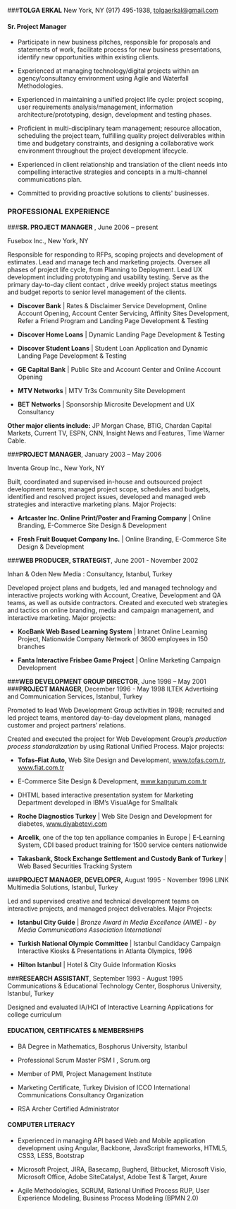 ###**TOLGA ERKAL**
New York, NY
(917) 495-1938, [tolgaerkal@gmail.com](mailto:tolgaerkal@gmail.com) 

#### **Sr. Project Manager** 

* Participate in new business pitches, responsible for proposals and statements of work, facilitate process for new business presentations, identify new opportunities within existing clients.

* Experienced at managing technology/digital projects within an agency/consultancy environment using Agile and Waterfall Methodologies.

* Experienced in maintaining a unified project life cycle: project scoping, user requirements analysis/management, information architecture/prototyping, design, development and testing phases.

* Proficient in multi-disciplinary team management; resource allocation, scheduling the project team, fulfilling quality project deliverables within time and budgetary constraints, and designing a collaborative work environment throughout the project development lifecycle.

* Experienced in client relationship and translation of the client needs into compelling interactive strategies and concepts in a multi-channel communications plan.

* Committed to providing proactive solutions to clients' businesses.

### **PROFESSIONAL EXPERIENCE**


###**SR. PROJECT MANAGER** , June 2006 – present

Fusebox Inc., New York, NY

Responsible for responding to RFPs, scoping projects and development of estimates. Lead and manage tech and marketing projects. Oversee all phases of project life cycle, from Planning to Deployment. Lead UX development including prototyping and usability testing. Serve as the primary day-to-day client contact , drive weekly project status meetings and budget reports to senior level management of the clients.

* **Discover Bank** | Rates & Disclaimer Service Development, Online Account Opening, Account Center Servicing, Affinity Sites Development, Refer a Friend Program and Landing Page Development & Testing

* **Discover Home Loans** | Dynamic Landing Page Development & Testing

* **Discover Student Loans** | Student Loan Application and Dynamic Landing Page Development & Testing

* **GE Capital Bank** | Public Site and Account Center and Online Account Opening 

* **MTV Networks** | MTV Tr3s Community Site Development

* **BET Networks** | Sponsorship Microsite Development and UX Consultancy

**Other major clients include:** JP Morgan Chase, BTIG, Chardan Capital Markets, Current TV, ESPN, CNN, Insight News and Features, Time Warner Cable.



###**PROJECT MANAGER**, January 2003 – May 2006

Inventa Group Inc., New York, NY

Built, coordinated and supervised in-house and outsourced project development teams; managed project scope, schedules and budgets, identified and resolved project issues, developed and managed web strategies and interactive marketing plans. Major Projects:


* **Artcaster Inc. Online Print/Poster and Framing Company** | Online Branding,
E-Commerce Site Design & Development

* **Fresh Fruit Bouquet Company Inc.** | Online Branding, E-Commerce Site Design & Development



###**WEB PRODUCER, STRATEGIST**, June 2001 - November 2002

Inhan & Oden New Media : Consultancy, Istanbul, Turkey

Developed project plans and budgets, led and managed technology and interactive projects working with Account, Creative, Development and QA teams, as well as outside contractors. Created and executed web strategies and tactics on online branding, media and campaign management, and interactive marketing. Major projects:

* **KocBank Web Based Learning System** | Intranet Online Learning Project, Nationwide Company Network of 3600 employees in 150 branches

* **Fanta Interactive Frisbee Game Project** | Online Marketing Campaign Development



###**WEB DEVELOPMENT GROUP DIRECTOR**, June 1998 – May 2001
###**PROJECT MANAGER**, December 1996 - May 1998
ILTEK Advertising and Communication Services, Istanbul, Turkey

Promoted to lead Web Development Group activities in 1998; recruited and led project teams, mentored day-to-day development plans, managed customer and project partners’ relations.

Created and executed the project for Web Development Group’s *production process standardization* by using Rational Unified Process. Major projects:

* **Tofas–Fiat Auto,** Web Site Design and Development, www.tofas.com.tr, www.fiat.com.tr

* E-Commerce Site Design & Development, www.kangurum.com.tr

* DHTML based interactive presentation system for Marketing Department developed in IBM’s VisualAge for Smalltalk

* **Roche Diagnostics Turkey** | Web Site Design and Development for diabetes, www.diyabetevi.com

* **Arcelik**, one of the top ten appliance companies in Europe | E-Learning System, CDI based product training for 1500 service centers nationwide

* **Takasbank, Stock Exchange Settlement and Custody Bank of Turkey** | Web Based Securities Tracking System



###**PROJECT MANAGER, DEVELOPER,** August 1995 - November 1996
LINK Multimedia Solutions, Istanbul, Turkey

Led and supervised creative and technical development teams on interactive projects, and managed project deliverables. Major Projects:

* **Istanbul City Guide** | *Bronze Award in Media Excellence (AIME) - by Media Communications Association International*

* **Turkish National Olympic Committee** | Istanbul Candidacy Campaign Interactive Kiosks & Presentations in Atlanta Olympics, 1996

* **Hilton Istanbul** | Hotel & City Guide Information Kiosks


###**RESEARCH ASSISTANT**, September 1993 - August 1995
Communications & Educational Technology Center, Bosphorus University, Istanbul, Turkey

Designed and evaluated IA/HCI of Interactive Learning Applications for college curriculum



#### **EDUCATION, CERTIFICATES & MEMBERSHIPS**

* BA Degree in Mathematics, Bosphorus University, Istanbul

* Professional Scrum Master PSM I , Scrum.org

* Member of PMI, Project Management Institute

* Marketing Certificate, Turkey Division of ICCO International Communications Consultancy Organization

* RSA Archer Certified Administrator



#### **COMPUTER LITERACY**

* Experienced in managing API based Web and Mobile  application development using Angular, Backbone, JavaScript frameworks, HTML5,  CSS3, LESS, Bootstrap 

* Microsoft Project, JIRA, Basecamp, Bugherd, Bitbucket, Microsoft Visio, Microsoft Office, Adobe SiteCatalyst, Adobe Test & Target, Axure

* Agile Methodologies, SCRUM, Rational Unified Process RUP, User Experience Modeling, Business Process Modeling (BPMN 2.0)

